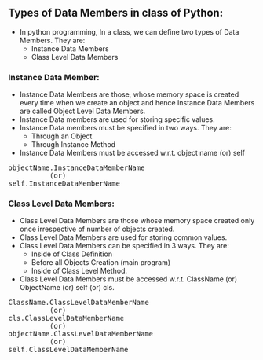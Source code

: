 ## Types of Data Members in class of Python:
- In python programming, In a class, we can define two types of Data Members. They are:
    - Instance Data Members 
    - Class Level Data Members

### Instance Data Member:
- Instance Data Members are those, whose memory space is created every time when we create an object and hence Instance Data Members are called Object Level Data Members.
- Instance Data members are used for storing specific values.
- Instance Data members must be specified in two ways. They are:
    - Through an Object
    - Through Instance Method
- Instance Data Members must be accessed w.r.t. object name (or) self
<pre>
objectName.InstanceDataMemberName
          (or)
self.InstanceDataMemberName</pre>

### Class Level Data Members:
- Class Level Data Members are those whose memory space created only once irrespective of number of objects created.
- Class Level Data Members are used for storing common values.
- Class Level Data Members can be specified in 3 ways. They are:
    - Inside of Class Definition
    - Before all Objects Creation (main program)
    - Inside of Class Level Method.
- Class Level Data Members must be accessed w.r.t. ClassName (or) ObjectName (or) self (or) cls.
<pre>
ClassName.ClassLevelDataMemberName
          (or)
cls.ClassLevelDataMemberName
          (or)
objectName.ClassLevelDataMemberName
          (or)
self.ClassLevelDataMemberName</pre>
